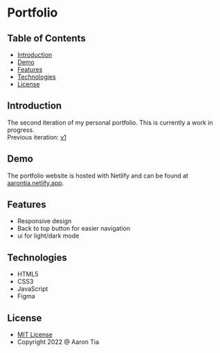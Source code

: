# Portfolio

## Table of Contents

- [Introduction](#introduction)
- [Demo](#demo)
- [Features](#features)
- [Technologies](#technologies)
- [License](#license)

<a name="introduction"></a>

## Introduction

The second iteration of my personal portfolio. This is currently a work in progress.  
Previous iteration: [v1](https://github.com/atia009/atia009.github.io)

<a name="demo"></a>

## Demo

The portfolio website is hosted with Netlify and can be found at [aarontia.netlify.app](https://aarontia.netlify.app).

<a name="features"></a>

## Features

- Responsive design
- Back to top button for easier navigation
- ui for light/dark mode

<a name="technologies"></a>

## Technologies

- HTML5
- CSS3
- JavaScript
- Figma

<a name="license"></a>

## License

- [MIT License](https://badges.mit-license.org)
- Copyright 2022 @ Aaron Tia
